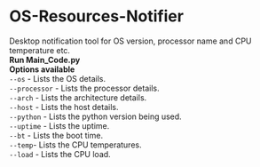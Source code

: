# OS-Resources-Notifier
Desktop notification tool for OS version, processor name and CPU temperature etc.
<br>
**Run Main_Code.py**
<br>
**Options available**
<br>
`--os` - Lists the OS details.
<br>
`--processor` - Lists the processor details.
<br>
`--arch` - Lists the architecture details.
<br>
`--host` - Lists the host details.
<br>
`--python` - Lists the python version being used.
<br>
`--uptime` - Lists the uptime.
<br>
`--bt` - Lists the boot time.
<br>
`--temp`- Lists the CPU temperatures.
<br>
`--load` - Lists the CPU load.
